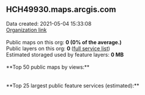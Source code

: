 <h2>HCH49930.maps.arcgis.com</h2> Data created: 2021-05-04 15:33:08 <br /><a target='new' href='https://HCH49930.maps.arcgis.com'>Organization link</a><br /><br />Public maps on this org: <b>0 (0% of the average.)</b><br />Public layers on this org: <b>0 </b>(<a target='new' href='https://services.arcgis.com/9NhiqsffnaIJir4r/ArcGIS/rest/services'>full service list</a>)<br />Estimated storaged used by feature layers: <b>0 MB</b><br /><br />**Top 50 public maps by views:**<br /><br /><br />**Top 25 largest public feature services (estimated):**<br />